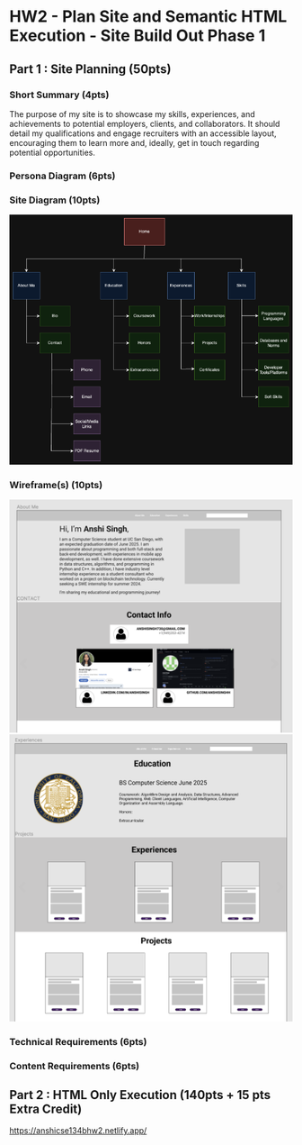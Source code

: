 # HW2 - Plan Site and Semantic HTML Execution - Site Build Out Phase 1

## Part 1 : Site Planning (50pts)
### Short Summary (4pts)
The purpose of my site is to showcase my skills, experiences, and achievements to potential employers, clients, and collaborators. It should detail my qualifications and engage recruiters with an accessible layout, encouraging them to learn more and, ideally, get in touch regarding potential opportunities.

### Persona Diagram (6pts)


### Site Diagram (10pts)
![](sitediagram.png)

### Wireframe(s) (10pts)
![](aboutmewireframe.png)
![](educationwireframe.png)

### Technical Requirements (6pts)


### Content Requirements (6pts)


## Part 2 : HTML Only Execution (140pts + 15 pts Extra Credit) 
https://anshicse134bhw2.netlify.app/



